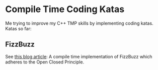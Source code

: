 # Compile Time Coding Katas

Me trying to improve my C++ TMP skills by implementing coding katas. Katas so far:

## FizzBuzz
See [this blog article](https://geo-ant.github.io/blog/2020/compile-time-fizzbuzz/): A compile time implementation of FizzBuzz which adheres to the Open Closed Principle.


